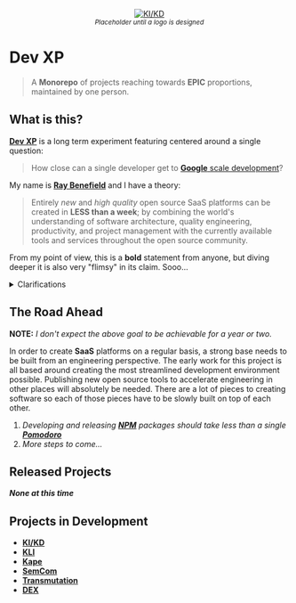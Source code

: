 <p align="center">
    <a href="https://github.com/RayBenefield/dev-xp/tree/master/src/node_modules/kikd">
        <img src="https://screenshotlayer.com/images/assets/placeholder.png" alt="KI/KD"/>
    </a>
    <br />
    <sub><em>Placeholder until a logo is designed</em></sub>
</p>

# Dev XP

 > A **Monorepo** of projects reaching towards **EPIC** proportions, maintained
 > by one person.


## What is this?

[**Dev XP**](https://github.com/RayBenefield/dev-xp/) is a long term experiment
featuring centered around a single question:

 > How close can a single developer get to [**Google** scale
 > development](https://cacm.acm.org/magazines/2016/7/204032-why-google-stores-billions-of-lines-of-code-in-a-single-repository/fulltext)?

My name is [**Ray Benefield**](https://github.com/RayBenefield/) and I have a
theory:

> Entirely *new* and *high quality* open source SaaS platforms can be created in
> **LESS than a week**; by combining the world's understanding of software
> architecture, quality engineering, productivity, and project management with
> the currently available tools and services throughout the open source
> community.

From my point of view, this is a **bold** statement from anyone, but diving
deeper it is also very "flimsy" in its claim.  Sooo...

<details>
<summary>Clarifications</summary>

---

The following bits are made to sort of define a "range" of what I mean by each
part of the above statement. They are not exact, not decisions, not solid
reasoning, etc. This is an experiment after all and every part of this will
constantly be changing as experience is gained.

---

<details>
<summary>End Product</summary>

---

I need to pseudo define "*new* and *high quality* open source SaaS platforms".
Here's what my expectations are for a "complete" platform might look like:

 - Designed and developed **API First** to allow for integration opportunities
 - Open sourced codebase, enabling dedicated developers to **assist in growth**
 - Full **multi-tenant** solutions, maintaining users/organizations/etc. systems
 - Realtime and high performance website meeting **PWA quality standards**
 - **Fire and forget** persistence layer that is easy to scale with new features
 - Accept payments from a multiple vendors allowing **monetization from day 1**
 - **Trivial to develop** for the core developers to extend with new features

Again... not ***exactly*** what I'm shooting for, but I'm drawing a picture.
Bare with me. ;)

</details>

---

<details>
<summary>Engineering</summary>

---

We have learned a LOT over the many decades of software development. Below are
just some of the **many principles** that can enable our goal (no particular
order or reason for these being list, just potential):

 - **Modularity**, **Code Reuse**, **Extensibility**, etc... you've heard of 'em
 - Benefits of **Declarative** vs **Imperative** for ease of development
 - Shared development tooling in the form of **testing**, **scaffolding**, etc.
 - The value of going 100% **Open source** with your entire codebase
 - Data processing patterns like **Event Sourcing** and **Stream Programming**
 - Principles like **SOLID** with **dependency injection** and **open/closed**
 - And sooo much more...

Some of those may not even be that important in the end, but the point is that
we've learned a lot. Seriously...

</details>

---

<details>
<summary>Productivity</summary>

---

People are learning more and more ways to improve their productivity.
Seriously... have you seen any of these **TED** talks or **Youtube** videos or
articles. I mean **Life Hacker** is totally a thing.

 - **Pomodoro Technique** - 25 minute work sessions
 - **Habit Building** - Routines make long stretches of work easy
 - **Standardization** - When a group of tasks follow the same general rules
 - **Planning/Roadmapping** - Preparing your day, or knowing your next steps
 - **Health Management** - A healthy mind and body are absolutely important
 - **Free Time** - Cuz constantly working is not efficient
 - **Automation** - Well if a computer could do it for you, go for it

The idea here is that we have SOOO many ways to make time in this world.

</details>

---

<details>
<summary>Project/Product Management</summary>

---

Dem business savy people have learned a lot as well and a lot can be learned
from the many approaches that have been taken over the decades. Expect many
buzzwords... lol.

 - **Agile Development**... we all pretty much know this stuff
 - **Interal Communication Management** like how much, who, when, what, why?
 - The concept of **Minimum Viable Product** is a very powerful one
 - **Lean Startup Methodology** cuz less is more folks
 - **Public Interaction** for things like building relations with customers
 - **Transparency** in things like reasoning in decision making
 - **Disaster Management** because you can't escape failure

Not my strongest portion, but still very important.

</details>

---

<details>
<summary>Tools and Services</summary>

---

Have you seen the open source landscape? Do you know how many products are
getting released every day? It is absolutely insane. So many of these can
accelerate your progress.

 - **Javascript** can be used literally everywhere now thanks to **Node.js**
 - **NPM** is a massively growing repository of tools/libraries/frameworks
 - **Platforms as a Service** like **AWS**, **Google Cloud**, **Azure**
 - **Functions as a Service** like **Lambda**, **Cloud Functions**, etc.

</details>

---

</details>

## The Road Ahead

**NOTE:** *I don't expect the above goal to be achievable for a year or two.*

In order to create **SaaS** platforms on a regular basis, a strong base needs to
be built from an engineering perspective. The early work for this project is all
based around creating the most streamlined development environment possible.
Publishing new open source tools to accelerate engineering in other places will
absolutely be needed. There are a lot of pieces to creating software so each of
those pieces have to be slowly built on top of each other.

1. *Developing and releasing [**NPM**](https://www.npmjs.com/) packages should
   take less than a single
[**Pomodoro**](https://lifehacker.com/productivity-101-a-primer-to-the-pomodoro-technique-1598992730)*
1. *More steps to come...*


## Released Projects

***None at this time***


## Projects in Development

 - [**KI/KD**](https://github.com/RayBenefield/dev-xp/tree/master/src/node_modules/kikd)
 - [**KLI**](https://github.com/RayBenefield/dev-xp/tree/master/src/node_modules/kli)
 - [**Kape**](https://github.com/RayBenefield/dev-xp/tree/master/src/node_modules/kape)
 - [**SemCom**](https://github.com/RayBenefield/dev-xp/tree/master/src/node_modules/semcom)
 - [**Transmutation**](https://github.com/RayBenefield/transmutation)
 - [**DEX**](https://github.com/RayBenefield/dev-xp/tree/master/src/node_modules/dex)
